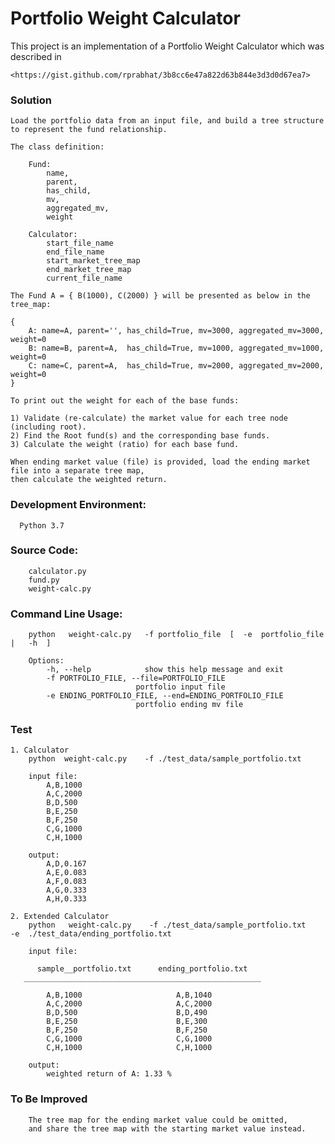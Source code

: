 Portfolio Weight Calculator
===

This project is an implementation of a Portfolio Weight Calculator which was described in

    <https://gist.github.com/rprabhat/3b8cc6e47a822d63b844e3d3d0d67ea7>


### Solution
    Load the portfolio data from an input file, and build a tree structure to represent the fund relationship.

    The class definition:

        Fund:
            name,
            parent,
            has_child,
            mv,
            aggregated_mv,
            weight

        Calculator:
            start_file_name
            end_file_name
            start_market_tree_map
            end_market_tree_map
            current_file_name

    The Fund A = { B(1000), C(2000) } will be presented as below in the tree_map:

    {  
        A: name=A, parent='', has_child=True, mv=3000, aggregated_mv=3000, weight=0  
        B: name=B, parent=A,  has_child=True, mv=1000, aggregated_mv=1000, weight=0  
        C: name=C, parent=A,  has_child=True, mv=2000, aggregated_mv=2000, weight=0  
    }   

    To print out the weight for each of the base funds:  

    1) Validate (re-calculate) the market value for each tree node (including root).  
    2) Find the Root fund(s) and the corresponding base funds.  
    3) Calculate the weight (ratio) for each base fund.  

    When ending market value (file) is provided, load the ending market file into a separate tree map,  
    then calculate the weighted return.  

### Development Environment:
      Python 3.7

### Source Code:  
        calculator.py  
        fund.py  
        weight-calc.py  

### Command Line Usage:
        python   weight-calc.py   -f portfolio_file  [  -e  portfolio_file   |   -h  ]  

        Options:  
            -h, --help            show this help message and exit  
            -f PORTFOLIO_FILE, --file=PORTFOLIO_FILE  
                                portfolio input file  
            -e ENDING_PORTFOLIO_FILE, --end=ENDING_PORTFOLIO_FILE  
                                portfolio ending mv file  

### Test
    1. Calculator
        python  weight-calc.py    -f ./test_data/sample_portfolio.txt  

        input file:  
            A,B,1000  
            A,C,2000  
            B,D,500  
            B,E,250  
            B,F,250  
            C,G,1000  
            C,H,1000  

        output:  
            A,D,0.167  
            A,E,0.083  
            A,F,0.083  
            A,G,0.333  
            A,H,0.333  

    2. Extended Calculator
        python   weight-calc.py    -f ./test_data/sample_portfolio.txt    -e  ./test_data/ending_portfolio.txt  

        input file:  

          sample__portfolio.txt      ending_portfolio.txt  
       _____________________________________________________  

            A,B,1000                     A,B,1040  
            A,C,2000                     A,C,2000  
            B,D,500                      B,D,490  
            B,E,250                      B,E,300  
            B,F,250                      B,F,250  
            C,G,1000                     C,G,1000  
            C,H,1000                     C,H,1000  

        output:  
            weighted return of A: 1.33 %  

### To Be Improved
        The tree map for the ending market value could be omitted,  
        and share the tree map with the starting market value instead.  
